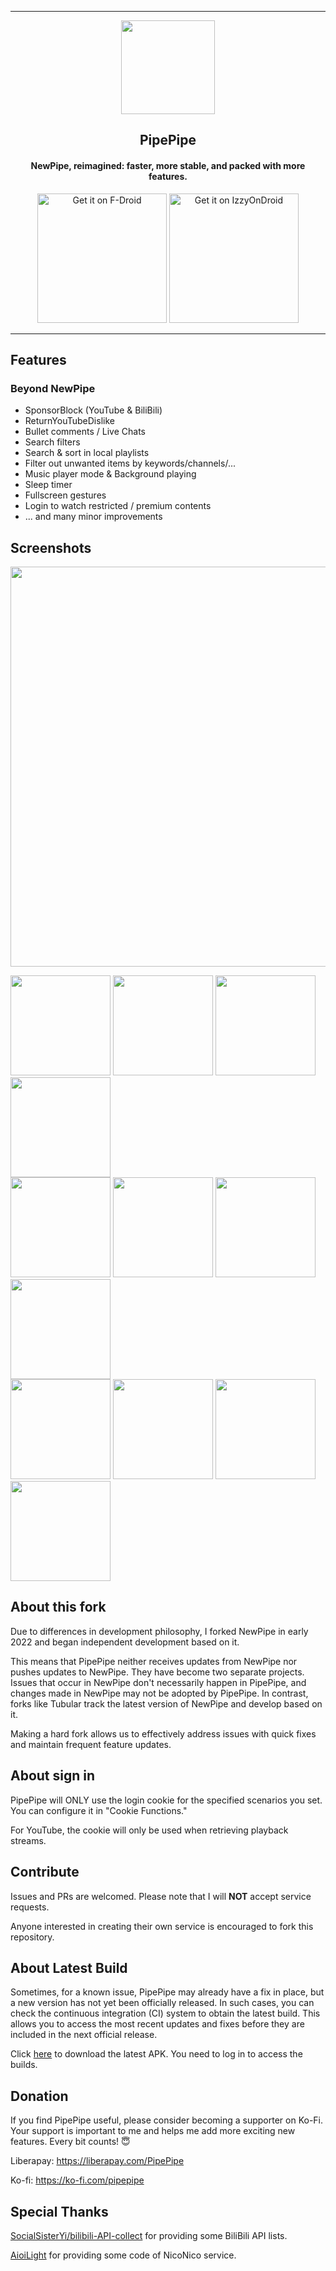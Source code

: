 <hr>
<p align="center"><img src="assets/logo.png" width="150"></p> 
<h2 align="center"><b>PipePipe</b></h2>
<h4 align="center">
NewPipe, reimagined: faster, more stable, and packed with more features.</h4>
<p align="center"><a href="https://f-droid.org/packages/InfinityLoop1309.NewPipeEnhanced/"><img src="https://fdroid.gitlab.io/artwork/badge/get-it-on.png" alt="Get it on F-Droid"  width="207" /></a>
<a href="https://apt.izzysoft.de/fdroid/index/apk/InfinityLoop1309.NewPipeEnhanced"><img src="assets/IzzyOnDroid.png" alt="Get it on IzzyOnDroid" width="207" /></a></p>
<hr>

## Features

### Beyond NewPipe

* SponsorBlock (YouTube & BiliBili)
* ReturnYouTubeDislike
* Bullet comments / Live Chats
* Search filters
* Search & sort in local playlists
* Filter out unwanted items by keywords/channels/...
* Music player mode & Background playing
* Sleep timer
* Fullscreen gestures
* Login to watch restricted / premium contents
* ... and many minor improvements


## Screenshots

[<img src="fastlane/metadata/android/en-US/images/phoneScreenshots/00-v2.png" width=640>](fastlane/metadata/android/en-US/images/phoneScreenshots/00-v1.png)

[<img src="fastlane/metadata/android/en-US/images/phoneScreenshots/01-v3.png" width=160>](fastlane/metadata/android/en-US/images/phoneScreenshots/01-v3.png)
[<img src="fastlane/metadata/android/en-US/images/phoneScreenshots/02-v3.png" width=160>](fastlane/metadata/android/en-US/images/phoneScreenshots/02-v3.png)
[<img src="fastlane/metadata/android/en-US/images/phoneScreenshots/03-v3.png" width=160>](fastlane/metadata/android/en-US/images/phoneScreenshots/03-v3.png)
[<img src="fastlane/metadata/android/en-US/images/phoneScreenshots/04-v3.png" width=160>](fastlane/metadata/android/en-US/images/phoneScreenshots/04-v3.png)
<br/>
[<img src="fastlane/metadata/android/en-US/images/phoneScreenshots/05-v3.png" width=160>](fastlane/metadata/android/en-US/images/phoneScreenshots/05-v3.png)
[<img src="fastlane/metadata/android/en-US/images/phoneScreenshots/06-v3.png" width=160>](fastlane/metadata/android/en-US/images/phoneScreenshots/06-v3.png)
[<img src="fastlane/metadata/android/en-US/images/phoneScreenshots/07-v3.png" width=160>](fastlane/metadata/android/en-US/images/phoneScreenshots/07-v3.png)
[<img src="fastlane/metadata/android/en-US/images/phoneScreenshots/08-v3.png" width=160>](fastlane/metadata/android/en-US/images/phoneScreenshots/08-v3.png)
<br/>
[<img src="fastlane/metadata/android/en-US/images/phoneScreenshots/09-v3.png" width=160>](fastlane/metadata/android/en-US/images/phoneScreenshots/09-v3.png)
[<img src="fastlane/metadata/android/en-US/images/phoneScreenshots/10-v3.png" width=160>](fastlane/metadata/android/en-US/images/phoneScreenshots/10-v3.png)
[<img src="fastlane/metadata/android/en-US/images/phoneScreenshots/11-v3.png" width=160>](fastlane/metadata/android/en-US/images/phoneScreenshots/11-v3.png)
[<img src="fastlane/metadata/android/en-US/images/phoneScreenshots/12-v3.png" width=160>](fastlane/metadata/android/en-US/images/phoneScreenshots/12-v3.png)


## About this fork

Due to differences in development philosophy, I forked NewPipe in early 2022 and began independent development based on it.

This means that PipePipe neither receives updates from NewPipe nor pushes updates to NewPipe. They have become two separate projects. Issues that occur in NewPipe don't necessarily happen in PipePipe, and changes made in NewPipe may not be adopted by PipePipe. In contrast, forks like Tubular track the latest version of NewPipe and develop based on it.

Making a hard fork allows us to effectively address issues with quick fixes and maintain frequent feature updates.

## About sign in

PipePipe will ONLY use the login cookie for the specified scenarios you set. You can configure it in "Cookie Functions."

For YouTube, the cookie will only be used when retrieving playback streams.

## Contribute

Issues and PRs are welcomed. Please note that I will **NOT** accept service requests. 

Anyone interested in creating their own service is encouraged to fork this repository.

## About Latest Build

Sometimes, for a known issue, PipePipe may already have a fix in place, but a new version has not yet been officially released. In such cases, you can check the continuous integration (CI) system to obtain the latest build. This allows you to access the most recent updates and fixes before they are included in the next official release. 

Click [here](https://nightly.pipepipe.dev) to download the latest APK. You need to log in to access the builds.


## Donation

If you find PipePipe useful, please consider becoming a supporter on Ko-Fi. Your support is important to me and helps me add more exciting new features. Every bit counts! 😇

Liberapay: https://liberapay.com/PipePipe

Ko-fi: https://ko-fi.com/pipepipe

## Special Thanks

[SocialSisterYi/bilibili-API-collect](https://github.com/SocialSisterYi/bilibili-API-collect) for providing some BiliBili API lists.

[AioiLight](https://github.com/AioiLight) for providing some code of NicoNico service.
